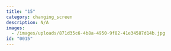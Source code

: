 ```yaml
---
title: "15"
category: changing_screen
description: N/A
images:
  - /images/uploads/871d35c6-4b8a-4950-9f82-41e34587d14b.jpg
id: "0015"
---
```

